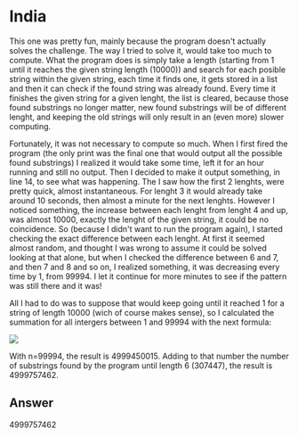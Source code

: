 # India

This one was pretty fun, mainly because the program doesn't actually solves the challenge. The way I tried to solve it, would take too much to compute. What the program does is simply take a length (starting from 1 until it reaches the given string length (10000)) and search for each posible string within the given string, each time it finds one, it gets stored in a list and then it can check if the found string was already found. Every time it finishes the given string for a given lenght, the list is cleared, because those found substrings no longer matter, new found substrings will be of different lenght, and keeping the old strings will only result in an (even more) slower computing.

Fortunately, it was not necessary to compute so much. When I first fired the program (the only print was the final one that would output all the possible found substrings) I realized it would take some time, left it for an hour running and still no output. Then I decided to make it output something, in line 14, to see what was happening. The I saw how the first 2 lenghts, were pretty quick, almost instantaneous. For lenght 3 it would already take around 10 seconds, then almost a minute for the next lenghts. However I noticed something, the increase between each lenght from lenght 4 and up, was almost 10000, exactly the lenght of the given string, it could be no coincidence. So (because I didn't want to run the program again), I started checking the exact difference between each lenght. At first it seemed almost random, and thought I was wrong to assume it could be solved looking at that alone, but when I checked the difference between 6 and 7, and then 7 and 8 and so on, I realized something, it was decreasing every time by 1, from 99994. I let it continue for more minutes to see if the pattern was still there and it was!

All I had to do was to suppose that would keep going until it reached 1 for a string of length 10000 (wich of course makes sense), so I calculated the summation for all intergers between 1 and 99994 with the next formula:

![](https://wikimedia.org/api/rest_v1/media/math/render/svg/a512ec7bb8c0c3c26914cc13b68e5a6ddefad944)

With n=99994, the result is 4999450015. Adding to that number the number of substrings found by the program until length 6 (307447), the result is 4999757462.

## Answer

4999757462